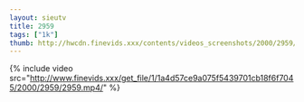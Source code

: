 ```yaml
--- 
layout: sieutv
title: 2959
tags: ["1k"]
thumb: http://hwcdn.finevids.xxx/contents/videos_screenshots/2000/2959/preview.mp4.jpg
---
```

{% include video src="http://www.finevids.xxx/get_file/1/1a4d57ce9a075f5439701cb18f6f7045/2000/2959/2959.mp4/" %} 
